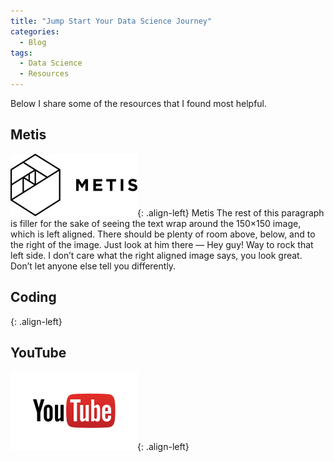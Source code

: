 ```yaml
---
title: "Jump Start Your Data Science Journey"
categories:
  - Blog
tags:
  - Data Science
  - Resources
---
```


Below I share some of the resources that I found most helpful.

## Metis
![image-left](/assets/images/metis.png){: .align-left} Metis The rest of this paragraph is filler for the sake of seeing the text wrap around the 150×150 image, which is left aligned. There should be plenty of room above, below, and to the right of the image. Just look at him there — Hey guy! Way to rock that left side. I don’t care what the right aligned image says, you look great. Don’t let anyone else tell you differently.

## Coding
![<img src="/assets/images/jump_start/leetcode.png" align="left">](https://leetcode.com/){: .align-left} 

## YouTube
![image-left](/assets/images/jump_start/youtube.png){: .align-left} 